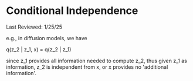 # Conditional Independence
Last Reviewed: 1/25/25

e.g., in diffusion models, we have

q(z_2 | z_1, x) = q(z_2 | z_1)

since z_1 provides all information needed to compute z_2, thus given z_1 as information,
z_2 is independent from x, or x provides no 'additional information'.